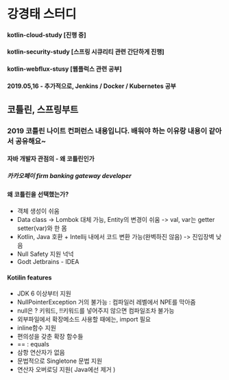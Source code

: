 # 강경태 스터디
#### kotlin-cloud-study [진행 중]
#### kotlin-security-study [스프링 시큐리티 관련 간단하게 진행]
#### kotlin-webflux-stusy [웹플럭스 관련 공부]

#### 2019.05,16 - 추가적으로, Jenkins / Docker / Kubernetes 공부

## 코틀린, 스프링부트

### 2019 코틀린 나이트 컨퍼런스 내용입니다. 배워야 하는 이유랑 내용이 같아서 공유해요~

#### 자바 개발자 관점의 - 왜 코틀린인가
##### 카카오페이 firm banking gateway developer

#### 왜 코틀린을 선택했는가?

* 객체 생성이 쉬움
* Data class -> Lombok 대체 가능, Entity의 변경이 쉬움 -> val, var는 getter setter(var)와 한 몸
* Kotlin, Java 호환 + Intellij 내에서 코드 변환 가능(완벽하진 않음) -> 진입장벽 낮음
* Null Safety 지원 넉넉
* Godt Jetbrains - IDEA

#### Kotilin features

* JDK 6 이상부터 지원
* NullPointerException 거의 불가능 : 컴파일러 레벨에서 NPE를 막아줌
* null은 ? 키워드, !!키워드를 넣어주지 않으면 컴파일조차 불가능
* 외부파일에서 확장메소드 사용할 때에는, import 필요
* inline함수 지원
* 편의성을 갖춘 확장 함수들
* == : equals
* 삼항 연산자가 없음
* 문법적으로 Singletone 문법 지원
* 연산자 오버로딩 지원( Java에선 제거 )

